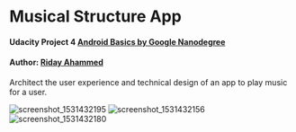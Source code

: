 # Musical Structure App
#### Udacity Project 4 [Android Basics by Google Nanodegree](https://eu.udacity.com/course/android-basics-nanodegree-by-google--nd803)
#### Author: [Riday Ahammed](https://se.linkedin.com/in/riday-ahammed-6006aaa1)

Architect the user experience and technical design of an app to play music for a user.


![screenshot_1531432195](https://user-images.githubusercontent.com/31519139/42661386-5500e59e-862e-11e8-8c61-c967747b32bf.png)
![screenshot_1531432156](https://user-images.githubusercontent.com/31519139/42661389-55731cc2-862e-11e8-984a-3cfdeb517ef0.png)
![screenshot_1531432180](https://user-images.githubusercontent.com/31519139/42661391-55e496ea-862e-11e8-84a5-3af460f7fde9.png)
